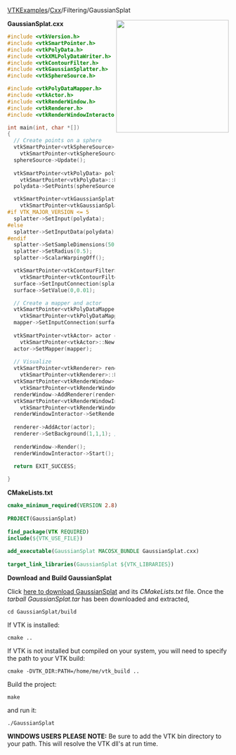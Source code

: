 [VTKExamples](Home)/[Cxx](Cxx)/Filtering/GaussianSplat

<img align="right" src="https://github.com/lorensen/VTKExamples/raw/master/Testing/Baseline/Filtering/TestGaussianSplat.png" width="256" />

**GaussianSplat.cxx**
```c++
#include <vtkVersion.h>
#include <vtkSmartPointer.h>
#include <vtkPolyData.h>
#include <vtkXMLPolyDataWriter.h>
#include <vtkContourFilter.h>
#include <vtkGaussianSplatter.h>
#include <vtkSphereSource.h>

#include <vtkPolyDataMapper.h>
#include <vtkActor.h>
#include <vtkRenderWindow.h>
#include <vtkRenderer.h>
#include <vtkRenderWindowInteractor.h>

int main(int, char *[])
{
  // Create points on a sphere
  vtkSmartPointer<vtkSphereSource> sphereSource = 
    vtkSmartPointer<vtkSphereSource>::New();
  sphereSource->Update();
  
  vtkSmartPointer<vtkPolyData> polydata = 
    vtkSmartPointer<vtkPolyData>::New();
  polydata->SetPoints(sphereSource->GetOutput()->GetPoints());

  vtkSmartPointer<vtkGaussianSplatter> splatter = 
    vtkSmartPointer<vtkGaussianSplatter>::New();
#if VTK_MAJOR_VERSION <= 5
  splatter->SetInput(polydata);
#else
  splatter->SetInputData(polydata);
#endif
  splatter->SetSampleDimensions(50,50,50);
  splatter->SetRadius(0.5);
  splatter->ScalarWarpingOff();

  vtkSmartPointer<vtkContourFilter> surface = 
    vtkSmartPointer<vtkContourFilter>::New();
  surface->SetInputConnection(splatter->GetOutputPort());
  surface->SetValue(0,0.01);

  // Create a mapper and actor
  vtkSmartPointer<vtkPolyDataMapper> mapper = 
    vtkSmartPointer<vtkPolyDataMapper>::New();
  mapper->SetInputConnection(surface->GetOutputPort());
 
  vtkSmartPointer<vtkActor> actor = 
    vtkSmartPointer<vtkActor>::New();
  actor->SetMapper(mapper);
 
  // Visualize
  vtkSmartPointer<vtkRenderer> renderer = 
    vtkSmartPointer<vtkRenderer>::New();
  vtkSmartPointer<vtkRenderWindow> renderWindow = 
    vtkSmartPointer<vtkRenderWindow>::New();
  renderWindow->AddRenderer(renderer);
  vtkSmartPointer<vtkRenderWindowInteractor> renderWindowInteractor = 
    vtkSmartPointer<vtkRenderWindowInteractor>::New();
  renderWindowInteractor->SetRenderWindow(renderWindow);
 
  renderer->AddActor(actor);
  renderer->SetBackground(1,1,1); // Background color white
 
  renderWindow->Render();
  renderWindowInteractor->Start();
  
  return EXIT_SUCCESS;

}
```
**CMakeLists.txt**
```cmake
cmake_minimum_required(VERSION 2.8)
 
PROJECT(GaussianSplat)
 
find_package(VTK REQUIRED)
include(${VTK_USE_FILE})
 
add_executable(GaussianSplat MACOSX_BUNDLE GaussianSplat.cxx)
 
target_link_libraries(GaussianSplat ${VTK_LIBRARIES})
```

**Download and Build GaussianSplat**

Click [here to download GaussianSplat](https://github.com/lorensen/VTKWikiExamplesTarballs/raw/master/GaussianSplat.tar) and its *CMakeLists.txt* file.
Once the *tarball GaussianSplat.tar* has been downloaded and extracted,
```
cd GaussianSplat/build 
```
If VTK is installed:
```
cmake ..
```
If VTK is not installed but compiled on your system, you will need to specify the path to your VTK build:
```
cmake -DVTK_DIR:PATH=/home/me/vtk_build ..
```
Build the project:
```
make
```
and run it:
```
./GaussianSplat
```
**WINDOWS USERS PLEASE NOTE:** Be sure to add the VTK bin directory to your path. This will resolve the VTK dll's at run time.


